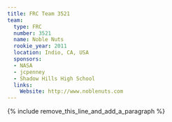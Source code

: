 ```yaml
---
title: FRC Team 3521
team:
  type: FRC
  number: 3521
  name: Noble Nuts
  rookie_year: 2011
  location: Indio, CA, USA
  sponsors:
  - NASA
  - jcpenney
  - Shadow Hills High School
  links:
    Website: http://www.noblenuts.com
---
```


{% include remove_this_line_and_add_a_paragraph %}